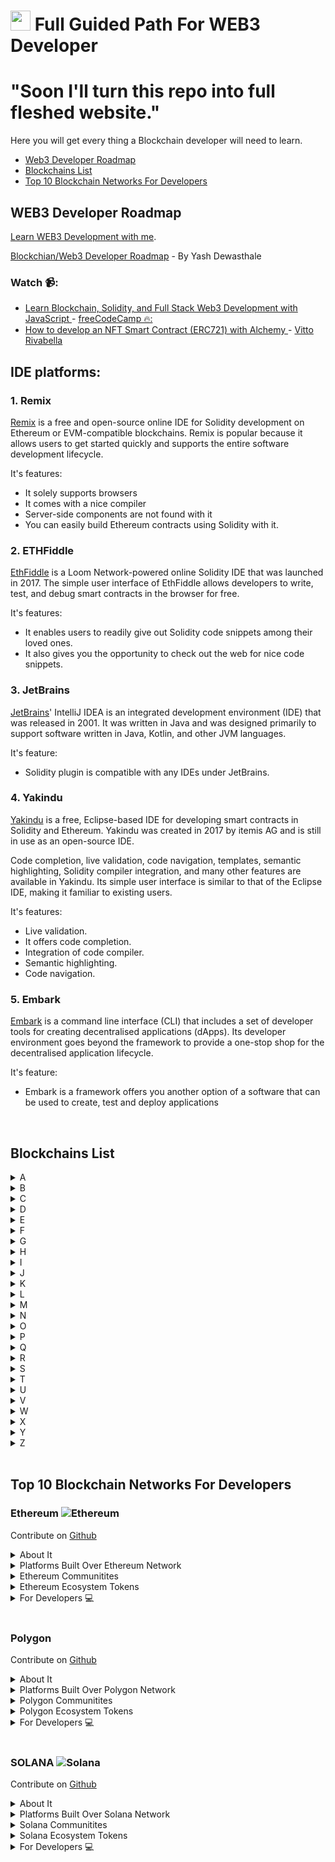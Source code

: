 # <a href="https://github.com/yashdev9274" target="_blank" rel="noreferrer"><img src="https://raw.githubusercontent.com/danielcranney/readme-generator/main/public/icons/socials/github.svg" width="32" height="32" /></a> Full Guided Path For WEB3 Developer

# "Soon I'll turn this repo into full fleshed website."

Here you will get every thing a Blockchain developer will need to learn. 

<ul>
<li><a href="#-web3-developer-roadmap">Web3 Developer Roadmap</a></li>
<li><a href="#-blockchains-list">Blockchains List</a></li>
<li><a href="#-Top-10-Blockchain-Networks-For-Developers">Top 10 Blockchain Networks For Developers</a></li>
</ul>

## WEB3 Developer Roadmap

[Learn WEB3 Development with me](Developers\README.md).


[Blockchian/Web3 Developer Roadmap](https://whimsical.com/blockchain-roadmap-BHdhWb6i7EcWmAWC3LafPh) - By Yash Dewasthale

<!-- ### Reading Section 📖:

-  [Blockchain Roadmap: Zero to Hero](https://medium.com/@Kartikey_verma/blockchain-roadmap-zero-to-hero-9c89e963e59c) - [Kartikey Verma](https://medium.com/@Kartikey_verma)↗️ -->

### Watch 📹:

-  [Learn Blockchain, Solidity, and Full Stack Web3 Development with JavaScript ](https://www.youtube.com/watch?v=gyMwXuJrbJQ) - [freeCodeCamp 🔥:](https://www.freecodecamp.org/)
-  [How to develop an NFT Smart Contract (ERC721) with Alchemy ](https://www.youtube.com/watch?v=veBu03A6ptw) - [Vitto Rivabella](https://vitto.cc/)

## IDE platforms:

### 1. Remix

[Remix](https://remix.ethereum.org/) is a free and open-source online IDE for Solidity development on Ethereum or EVM-compatible blockchains. Remix is popular because it allows users to get started quickly and supports the entire software development lifecycle.

It's features:

- It solely supports browsers
- It comes with a nice compiler
- Server-side components are not found with it
- You can easily build Ethereum contracts using Solidity with it.

### 2. ETHFiddle

[EthFiddle](https://ethfiddle.com/) is a Loom Network-powered online Solidity IDE that was launched in 2017. The simple user interface of EthFiddle allows developers to write, test, and debug smart contracts in the browser for free.

It's features:

- It enables users to readily give out Solidity code snippets among their loved ones.
- It also gives you the opportunity to check out the web for nice code snippets.

### 3. JetBrains

[JetBrains](https://www.jetbrains.com/)' IntelliJ IDEA is an integrated development environment (IDE) that was released in 2001. It was written in Java and was designed primarily to support software written in Java, Kotlin, and other JVM languages.

It's feature:

- Solidity plugin is compatible with any IDEs under JetBrains.

### 4. Yakindu

[Yakindu](https://marketplace.eclipse.org/content/yakindu-solidity-tools) is a free, Eclipse-based IDE for developing smart contracts in Solidity and Ethereum. Yakindu was created in 2017 by itemis AG and is still in use as an open-source IDE.

Code completion, live validation, code navigation, templates, semantic highlighting, Solidity compiler integration, and many other features are available in Yakindu. Its simple user interface is similar to that of the Eclipse IDE, making it familiar to existing users.

It's features:

- Live validation.
- It offers code completion.
- Integration of code compiler.
- Semantic highlighting.
- Code navigation.

### 5. Embark

[Embark](https://framework.embarklabs.io/) is a command line interface (CLI) that includes a set of developer tools for creating decentralised applications (dApps). Its developer environment goes beyond the framework to provide a one-stop shop for the decentralised application lifecycle.

It's feature:

- Embark is a framework offers you another option of a software that can be used to create, test and deploy applications




<br>

## Blockchains List


<details>
<summary>A</summary>
<br>

[Algorand](https://www.algorand.foundation/)  is a self-sustaining, decentralized, blockchain-based network that supports a wide range of applications.
[Avalanche](https://www.avax.network/) is a layer one blockchain that functions as a platform for decentralized applications and custom blockchain networks. 

</details>

<details>
<summary>B</summary>
<br>

[Binance BNB](https://bnbchain.org/en) Binance is a unique ecosystem of decentralized, blockchain-based networks. The company has grown to be the leading crypto exchange in a number of countries, and their side organizations are attracting significant interest as well.

</details>

<details>
<summary>C</summary>
<br>

[Cardano](https://www.cardano.org/) Cardano was founded back in 2017, and named after the 16th century Italian polymath Gerolamo Cardano. The native ADA token takes its name from the 19th century mathematician Ada Lovelace, widely regarded as the world’s first computer programmer. The ADA token is designed to ensure that owners can participate in the operation of the network. Because of this, those who hold the cryptocurrency have the right to vote on any proposed changes to the software.

[Chainlink LINK](https://chain.link/) Chainlink, a blockchain abstraction layer that was established in 2017, enables globally interconnected smart contracts. Chainlink, a decentralised oracle network, enables blockchains to interact securely with external data feeds, events, and payment methods while providing the crucial off-chain information required by sophisticated smart contracts, which are quickly taking over as the primary type of digital contract.

A sizable open-source community of data producers, node operators, smart contract developers, researchers, security auditors, and others powers the Chainlink Network. The firm is committed to ensuring that all node operators and users who want to contribute to the network are assured decentralised involvement.

</details>

<details>
<summary>D</summary>
<br>
This is how you dropdown.
</details>

<details>
<summary>E</summary>
<br>

[Ethereum](https://ethereum.org/en/) is a decentralized open-source blockchain system that features its own cryptocurrency, Ether. ETH works as a platform for numerous other cryptocurrencies, as well as for the execution of decentralized smart contracts.

Ethereum was first described in a 2013 whitepaper by Vitalik Buterin. Buterin, along with other co-founders, secured funding for the project in an online public crowd sale in the summer of 2014. The project team managed to raise $18.3 million in Bitcoin, and Ethereum’s price in the Initial Coin Offering (ICO) was $0.311, with over 60 million Ether sold. Taking Ethereum’s price now, this puts the return on investment (ROI) at an annualized rate of over 270%, essentially almost quadrupling your investment every year since the summer of 2014.



</details>

<details>
<summary>F</summary>
<br>

[Filecoin](https://filecoin.io/) is a decentralized storage system that aims to “store humanity’s most important information.” The project raised $205 million in an initial coin offering (ICO) in 2017, and initially planned a launch date for mid-2019. However, the launch date for the Filecoin mainnet was pushed back until block 148,888, which is expected in mid-October 2020.

</details>

<details>
<summary>G</summary>
<br>
This is how you dropdown.
</details>

<details>
<summary>H</summary>
<br>

[Hedera](https://www.hedera.com/) The native cryptocurrency of Hedera Hashgraph, which positions itself as a rival to conventional blockchain technology and seeks to excel in speed, efficiency, and security, is Hedera (HBAR). 

Hedera A distributed ledger technology is called hashgraph (DLT). The project website claims that one way Hedera differs from other blockchains is that it makes use of a brand-new consensus technique called hashgraph. It aims to accelerate transaction processing and execution, get rid of delays, and smooth out the TPS (transactions per second) indicator. Hashgraph is promoted as an improvement in transaction cost, performance, and scalability.

Hedera's native token, HBAR, fuels the network's apps. Network services, transaction costs, in-app purchases, and micropayments are all paid for with HBAR. With HBAR tokens, developers can pay network fees for services like working with smart contracts, storing files, and exchanging currencies. Network nodes are rewarded and paid with HBAR.

Decentralized governance is a unique feature of Hedera Hashgraph. The Governing Council makes all significant decisions including pricing strategy, software improvements, and wealth management.

</details>

<details>
<summary>I</summary>
<br>
This is how you dropdown.
</details>

<details>
<summary>J</summary>
<br>
This is how you dropdown.
</details>

<details>
<summary>K</summary>
<br>
This is how you dropdown.
</details>

<details>
<summary>L</summary>
<br>
This is how you dropdown.
</details>

<details>
<summary>M</summary>
<br>
This is how you dropdown.
</details>

<details>
<summary>N</summary>
<br>
This is how you dropdown.
</details>

<details>
<summary>O</summary>
<br>
This is how you dropdown.
</details>

<details>
<summary>P</summary>
<br>

[Polygon (Matic)](https://polygon.technology/) is the first well laid out, user-friendly platform for scaling Ethereum and creating infrastructure. Polygon SDK, a modular, adaptable framework that facilitates creating many sorts of apps, is its main component.


[Polkadot](https://polkadot.network/) In order to enable cross-chain transfers of any data or asset kinds, not only tokens, Polkadot is an open-source sharded multichain protocol that links and secures a network of specialised blockchains. This enables blockchains to communicate with one another. Polkadot was created to serve as the framework for the Web3, often known as a decentralised internet of blockchains.

Because it supports and explains the structure of a network of layer 1 blockchains known as parachains, Polkadot is referred to as a layer-0 metaprotocol (parallel chains). As a metaprotocol, Polkadot has the ability to forklessly and autonomously update its own codebase in accordance with the wishes of its token holder community.

</details>

<details>
<summary>Q</summary>
<br>

 [Quant](https://quant.network/) With a June 2018 debut, Quant set out to connect networks and blockchains on a worldwide scale while maintaining the network's effectiveness and compatibility. By developing the first blockchain operating system, it is the first initiative to address the interoperability issue.


The project is designed as a distributed ledger operating system—and Overledger Network—for tying several blockchain networks together. The initiative claims to be the first blockchain-specific operating system.

Quant's major goal is to close the gap between various blockchains by utilising Overledger. The Overledger network, which Quant describes as the ecosystem on which the future ecosystem of the digital economy would be created, serves as the project's skeleton.
 
</details>

<details>
<summary>R</summary>
<br>
This is how you dropdown.
</details>

<details>
<summary>S</summary>
<br>
This is how you dropdown.
</details>

<details>
<summary>T</summary>
<br>
This is how you dropdown.
</details>

<details>
<summary>U</summary>
<br>
This is how you dropdown.
</details>

<details>
<summary>V</summary>
<br>
This is how you dropdown.
</details>

<details>
<summary>W</summary>
<br>
This is how you dropdown.
</details>

<details>
<summary>X</summary>
<br>

[XRP](https://xrpl.org/)

What Is the XRP Ledger and XRP?
The XRP Ledger (XRPL), a decentralised, open-source technology, was introduced in 2021. The XRP Ledger offers advantages such as low transaction costs ($0.0002 on average), quick settlement times (3-5 seconds), scalability (1,500 transactions per second), and intrinsically green characteristics (carbon-neutral and energy-efficient). The first decentralised exchange (DEX) and unique tokenization functionalities are also included in the XRP Ledger technology. The XRP Ledger has successfully closed 70 million ledgers since its launch in 2012.

</details>

<details>
<summary>Y</summary>
<br>
This is how you dropdown.
</details>

<details>
<summary>Z</summary>
<br>
This is how you dropdown.
</details>





<br>

## Top 10 Blockchain Networks For Developers

### Ethereum ![Ethereum](https://raw.githubusercontent.com/ErikThiart/cryptocurrency-icons/master/16/ethereum.png "Ethereum (ETH)")

Contribute on [Github](https://github.com/ethereum/ethereum-org-website)

 <details>
<summary>About It</summary>
<br>

 [Ethereum Whitepaper](https://ethereum.org/en/whitepaper/) published by [Vitalik Buterin](https://twitter.com/VitalikButerin?s=20&t=WPTZffsZfzb9bAiPYVBtDw)
 
Ethereum is a decentralized open-source blockchain system that features its own cryptocurrency, Ether. ETH works as a platform for numerous other cryptocurrencies, as well as for the execution of decentralized smart contracts.

Ethereum was first described in a 2013 whitepaper by Vitalik Buterin. Buterin, along with other co-founders, secured funding for the project in an online public crowd sale in the summer of 2014. The project team managed to raise $18.3 million in Bitcoin, and Ethereum’s price in the Initial Coin Offering (ICO) was $0.311, with over 60 million Ether sold. Taking Ethereum’s price now, this puts the return on investment (ROI) at an annualized rate of over 270%, essentially almost quadrupling your investment every year since the summer of 2014.
 
### About Founders

Ethereum has a total of eight co-founders — an unusually large number for a crypto project. They first met on June 7, 2014, in Zug, Switzerland.

- Russian-Canadian [Vitalik Buterin](https://twitter.com/VitalikButerin?s=20&t=WPTZffsZfzb9bAiPYVBtDw) is perhaps the best known of the bunch. He authored the original white paper that first described Ethereum in 2013 and still works on improving the platform to this day. Prior to ETH, Buterin co-founded and wrote for the Bitcoin Magazine news website.
- British programmer [Gavin Wood](https://twitter.com/gavofyork?s=20&t=mU7mHJq5HFbGD_m_rGgXyA) is arguably the second most important co-founder of ETH, as he coded the first technical implementation of Ethereum in the C++ programming language, proposed Ethereum’s native programming language Solidity and was the first chief technology officer of the Ethereum Foundation. Before Ethereum, Wood was a research scientist at Microsoft. Afterward, he moved on to establish the Web3 Foundation.

### How Ethereum Is Unique?

Ethereum has pioneered the concept of a blockchain smart contract platform. Smart contracts are computer programs that automatically execute the actions necessary to fulfill an agreement between several parties on the internet. They were designed to reduce the need for trusted intermediates between contractors, thus reducing transaction costs while also increasing transaction reliability.
 
Reference [CoinMarketCap](https://coinmarketcap.com/currencies/ethereum/)

</details>
<!-- <br> -->


 <details>
<summary>Platforms Built Over Ethereum Network</summary>
<br>

<details>
<summary>Marketplace</summary>
<br>

 [OPENSEA](https://opensea.io/)
 [X2Y2](https://x2y2.io/)
 [Rarible](https://rarible.com/)
 
</details>

<details>
<summary>DeFi</summary>
<br>

 [1InchNetwork](https://1inch.io/)
 
 [Curve Swap](https://curve.fi/#/ethereum/swap)

 [Sushi](https://www.sushi.com/)

</details>

<details>
<summary>DEXs</summary>
<br>
This is how you dropdown.
</details>

<details>
<summary>DeSci</summary>
<br>
This is how you dropdown.
</details>
 
<details>
<summary>DeSocial</summary>
<br>
This is how you dropdown.
</details>
 

</details>

<!-- <br> -->

 <details>
<summary>Ethereum Communitites</summary>
<br>

### Twitter

[@ethereum](https://twitter.com/ethereum): Official account of the Ethereum Foundation.

[@ethdotorg](https://twitter.com/ethdotorg): The portal to Ethereum, built for our growing global community.

[List of influential Ethereum twitter accounts](https://hive.one/c/ethereum?page=1)

### YouTube

[Ethereum Foundation](https://www.youtube.com/c/EthereumFoundation): Keep up to date with the latest from the Ethereum Foundation.

### Reddit

[r/ethereum](https://www.reddit.com/r/ethereum/): Updates Related to Ethereum

### Discord

[Ethereum Cat Herders](https://discord.com/invite/Nz6rtfJ8Cu): Community oriented around offering project management support to Ethereum development.

[Ethereum Hackers](https://ethglobal.co/discord): Discord chat run by ETHGlobal: an online community for Ethereum hackers all over the world.

[CryptoDevs](https://discord.gg/5W5tVb3): Ethereum development focused Discord community.

[EthStaker Discord](https://discord.io/ethstaker): Community oriented around offering project management support to Ethereum development.

[Web3 University](https://discord.gg/ZH5aXDgWEU): Community focused on learning web3 development.


</details>

 <details>
<summary>Ethereum Ecosystem Tokens</summary>
<br>
This is how you dropdown.
</details>

 <details>
<summary>For Developers 💻</summary>
<br>

 Introduction to [Blockchain](https://youtu.be/_160oMzblY8) - [Anders Brownworth](https://twitter.com/anders94)
 
 'A PYTHON DEVELOPER'S INTRODUCTION TO ETHEREUM' an [article](https://ethereum.org/en/developers/tutorials/a-developers-guide-to-ethereum-part-one/) - Marc Garreau
 
 Contribute on [Github](https://github.com/ethereum/ethereum-org-website)
 
 <details>
 <summary>For Developers</summary>
 <br>

  Contribute on [Github](https://github.com/ethereum/ethereum-org-website)

 </details>
 
</details>

<br>

### Polygon

Contribute on [Github](https://github.com/maticnetwork)

 <details>
<summary>About It</summary>
<br>
 
 - [Polygon Whitepaper](https://github.com/maticnetwork/whitepaper)
 
 Polygon (previously Matic Network) is the first well-structured, easy-to-use platform for Ethereum scaling and  infrastructure development. Its core component is Polygon SDK, a modular, flexible framework that supports building multiple types of applications.
 
 Polygon (formerly Matic Network) is a Layer 2 scaling solution backed by Binance and Coinbase. The project seeks to stimulate mass adoption of cryptocurrencies by resolving the problems of scalability on many blockchains.
 
 MATIC, the native tokens of Polygon, is an ERC-20 token running on the Ethereum blockchain. The tokens are used for payment services on Polygon and as a settlement currency between users who operate within the Polygon ecosystem. The transaction fees on Polygon sidechains are also paid in MATIC tokens.
 
 ### About Founder
 
 Polygon (formerly Matic Network) was launched in October 2017. Polygon was co-founded by Jaynti Kanani, Sandeep Nailwal and Anurag Arjun, two experienced blockchain developers and a business consultant.The team included co-founder of Polygon, Jaynti Kanani. Jaynti, a full-stack developer and blockchain engineer currently serves as the CEO of Polygon.
 
 Reference [CoinMarketCap](https://coinmarketcap.com/currencies/ethereum/)
 
</details>

 <details>
<summary>Platforms Built Over Polygon Network</summary>
<br>

<details>
<summary>DAOs</summary>
<br>
This is how you dropdown.
</details>

<details>
<summary>DeFi</summary>
<br>
This is how you dropdown.
</details>

<details>
<summary>DEXs</summary>
<br>
This is how you dropdown.
</details>

<details>
<summary>DeSci</summary>
<br>
This is how you dropdown.
</details>
 
<details>
<summary>DeSocial</summary>
<br>
This is how you dropdown.
</details>
 

</details>

<!-- <br> -->

 <details>
<summary>Polygon Communitites</summary>
<!-- <br> -->

 ### Twitter
 
  - [Polygon Twitter](https://twitter.com/0xPolygon?s=20&t=e4bg63DH3Ez0COjG2XwN1A) 
  - [Polygon Ecosystem Updates](https://twitter.com/0xPolygonNews?s=20&t=dlMcXKyqZ35FQG0xg95b5g)
  - [Polygon Developers](https://twitter.com/0xPolygonDevs)
 
</details>

 <details>
<summary>Polygon Ecosystem Tokens </summary>
<br>

 - [Polygon (MATIC)](https://polygon.technology/)
 - [DAI](https://makerdao.com/en/)
 - [CHAINLINK (LINK)](https://chain.link/)
 - [Decentraland (MANA)](https://decentraland.org/)
</details>

 <details>
<summary>For Developers 💻</summary>
<br>

 Contribute on [Github](https://github.com/maticnetwork)
 
 <details>
<summary>For Developers</summary>
<br>

 Contribute on [Github](https://github.com/maticnetwork)
 
</details>
 
</details>

<br>

### SOLANA ![Solana](https://raw.githubusercontent.com/ErikThiart/cryptocurrency-icons/master/16/solana.png "Solana (SOL)")

Contribute on [Github](https://github.com/solana-labs)

 <details>
<summary>About It</summary>
<br>
 
 - [Solana Whitepaper](https://solana.com/solana-whitepaper.pdf)
 
Solana is a highly functional open source project that banks on blockchain technology’s permissionless nature to provide decentralized finance (DeFi) solutions. While the idea and initial work on the project began in 2017, Solana was officially launched in March 2020 by the Solana Foundation with headquarters in Geneva, Switzerland.

The Solana protocol is designed to facilitate decentralized app (DApp) creation. It aims to improve scalability by introducing a proof-of-history (PoH) consensus combined with the underlying proof-of-stake (PoS) consensus of the blockchain.
 
 ### About Founder
 
 [Anatoly Yakovenko](https://twitter.com/aeyakovenko?ref_src=twsrc%5Egoogle%7Ctwcamp%5Eserp%7Ctwgr%5Eauthor) is the most important person behind Solana. His professional career started at Qualcomm, where he quickly moved up the ranks and became senior staff engineer manager in 2015. Later on, his professional path shifted, and Yakovenko entered a new position as a software engineer at Dropbox.

In 2017, Yakovenko started working on a project which would later materialize as Solana. He teamed up with his Qualcomm colleague Greg Fitzgerald, and they founded a project called Solana Labs. Attracting several more former Qualcomm colleagues in the process, the Solana protocol and SOL token were released to the public in 2020.
 
 Reference [CoinMarketCap](https://coinmarketcap.com/currencies/solana/)
 
</details>

 <details>
<summary>Platforms Built Over Solana Network</summary>
<br>

<details>
<summary>DAOs</summary>
<br>
This is how you dropdown.
</details>

<details>
<summary>DeFi</summary>
<br>
This is how you dropdown.
</details>

<details>
<summary>DEXs</summary>
<br>
This is how you dropdown.
</details>

<details>
<summary>DeSci</summary>
<br>
This is how you dropdown.
</details>
 
<details>
<summary>DeSocial</summary>
<br>
This is how you dropdown.
</details>
 

</details>

<!-- <br> -->

 <details>
<summary>Solana Communitites</summary>
<!-- <br> -->

 ### Twitter
 
  - [Polygon Twitter](https://twitter.com/0xPolygon?s=20&t=e4bg63DH3Ez0COjG2XwN1A) 
  - [Polygon Ecosystem Updates](https://twitter.com/0xPolygonNews?s=20&t=dlMcXKyqZ35FQG0xg95b5g)
  - [Polygon Developers](https://twitter.com/0xPolygonDevs)
 
</details>

 <details>
<summary>Solana Ecosystem Tokens </summary>
<br>

 - [Polygon (MATIC)](https://polygon.technology/)
 - [DAI](https://makerdao.com/en/)
 - [CHAINLINK (LINK)](https://chain.link/)
 - [Decentraland (MANA)](https://decentraland.org/)
</details>

 <details>
<summary>For Developers 💻</summary>
<br>

 Contribute on [Github](https://github.com/solana-labs)
 
 <details>
<summary>For Developers</summary>
<br>

 Contribute on [Github](https://github.com/maticnetwork)
 
</details>
 
</details>
